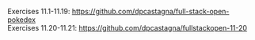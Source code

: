 Exercises 11.1-11.19: https://github.com/dpcastagna/full-stack-open-pokedex  
Exercises 11.20-11.21: https://github.com/dpcastagna/fullstackopen-11-20  
